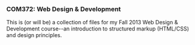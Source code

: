 ### COM372: Web Design & Development

This is (or will be) a collection of files for my Fall 2013 Web Design & Development course--an introduction to structured markup (HTML/CSS) and design principles.

